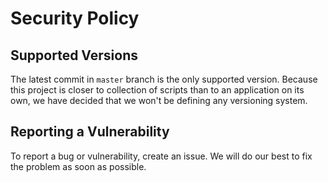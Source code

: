 # Security Policy

## Supported Versions

The latest commit in `master` branch is the only supported version.
Because this project is closer to collection of scripts than to an
application on its own, we have decided that we won't be defining
any versioning system.

## Reporting a Vulnerability

To report a bug or vulnerability, create an issue. We will do our best
to fix the problem as soon as possible.
